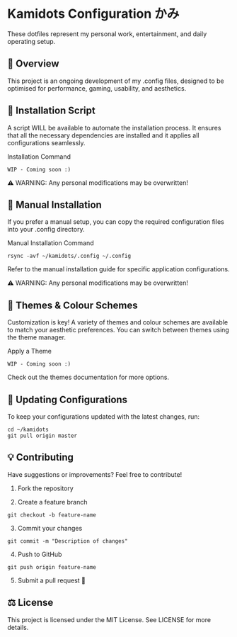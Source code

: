 # Kamidots Configuration かみ

These dotfiles represent my personal work, entertainment, and daily operating setup.

## 📌 Overview

This project is an ongoing development of my .config files, designed to be optimised for performance, gaming, usability, and aesthetics.

## 🚀 Installation Script

A script WILL be available to automate the installation process. It ensures that all the necessary dependencies are installed and it applies all configurations seamlessly.

Installation Command
```
WIP - Coming soon :)
```
⚠️ WARNING: Any personal modifications may be overwritten!


## 🔧 Manual Installation

If you prefer a manual setup, you can copy the required configuration files into your .config directory.

Manual Installation Command
```
rsync -avf ~/kamidots/.config ~/.config
```
Refer to the manual installation guide for specific application configurations.

⚠️ WARNING: Any personal modifications may be overwritten!


## 🎨 Themes & Colour Schemes

Customization is key! A variety of themes and colour schemes are available to match your aesthetic preferences. You can switch between themes using the theme manager.

Apply a Theme
```
WIP - Coming soon :)
```
Check out the themes documentation for more options.

## 🔄 Updating Configurations

To keep your configurations updated with the latest changes, run:
```
cd ~/kamidots
git pull origin master
```
## 💡 Contributing

Have suggestions or improvements? Feel free to contribute!

1. Fork the repository

2. Create a feature branch
```
git checkout -b feature-name
```
3. Commit your changes
```
git commit -m "Description of changes"
```
4. Push to GitHub
```
git push origin feature-name
```
5. Submit a pull request 🎉

   

## ⚖️ License

This project is licensed under the MIT License. See LICENSE for more details.

